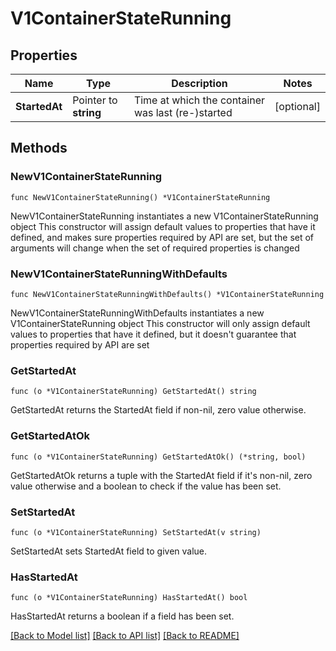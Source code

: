 # V1ContainerStateRunning

## Properties

Name | Type | Description | Notes
------------ | ------------- | ------------- | -------------
**StartedAt** | Pointer to **string** | Time at which the container was last (re-)started | [optional] 

## Methods

### NewV1ContainerStateRunning

`func NewV1ContainerStateRunning() *V1ContainerStateRunning`

NewV1ContainerStateRunning instantiates a new V1ContainerStateRunning object
This constructor will assign default values to properties that have it defined,
and makes sure properties required by API are set, but the set of arguments
will change when the set of required properties is changed

### NewV1ContainerStateRunningWithDefaults

`func NewV1ContainerStateRunningWithDefaults() *V1ContainerStateRunning`

NewV1ContainerStateRunningWithDefaults instantiates a new V1ContainerStateRunning object
This constructor will only assign default values to properties that have it defined,
but it doesn't guarantee that properties required by API are set

### GetStartedAt

`func (o *V1ContainerStateRunning) GetStartedAt() string`

GetStartedAt returns the StartedAt field if non-nil, zero value otherwise.

### GetStartedAtOk

`func (o *V1ContainerStateRunning) GetStartedAtOk() (*string, bool)`

GetStartedAtOk returns a tuple with the StartedAt field if it's non-nil, zero value otherwise
and a boolean to check if the value has been set.

### SetStartedAt

`func (o *V1ContainerStateRunning) SetStartedAt(v string)`

SetStartedAt sets StartedAt field to given value.

### HasStartedAt

`func (o *V1ContainerStateRunning) HasStartedAt() bool`

HasStartedAt returns a boolean if a field has been set.


[[Back to Model list]](../README.md#documentation-for-models) [[Back to API list]](../README.md#documentation-for-api-endpoints) [[Back to README]](../README.md)


